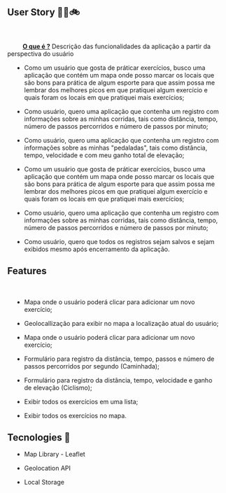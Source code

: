 <div style = "font-size: 16px, font-family: Arial">
    <h2> <strong> User Story 🏃‍♂️🚲</strong> </h2><br>
    <p  style = "text-indent: 35px"><strong>  <u>O que é ?</u></strong> Descrição das funcionalidades da aplicação a partir da perspectiva do usuário </p>
    <ul>
        <li style = "margin: 15px"> Como um usuário que gosta de práticar exercícios, busco uma aplicação que contém um mapa onde posso marcar os locais que são bons para prática de algum esporte para que assim possa me lembrar dos melhores picos em que pratiquei algum exercício e quais foram os locais em que pratiquei mais exercícios;
        </li>
        <li style = "margin: 15px"> Como usuário, quero uma aplicação que contenha um registro com informações sobre as minhas corridas, tais como distância, tempo, número de passos percorridos e número de passos por minuto; </li>
        <li style = "margin: 15px"> Como usuário, quero uma aplicação que contenha um registro com informações sobre as minhas "pedaladas", tais como distância, tempo, velocidade e com meu ganho total de elevação;   </li>
         <li style = "margin: 15px"> Como um usuário que gosta de práticar exercícios, busco uma aplicação que contém um mapa onde posso marcar os locais que são bons para prática de algum esporte para que assim possa me lembrar dos melhores picos em que pratiquei algum exercício e quais foram os locais em que pratiquei mais exercícios;
        </li>
        <li style = "margin: 15px"> Como usuário, quero uma aplicação que contenha um registro com informações sobre as minhas corridas, tais como distância, tempo, número de passos percorridos e número de passos por minuto; </li>
        <li style = "margin: 15px"> Como usuário, quero que todos os registros sejam salvos e sejam exibidos mesmo após encerramento da aplicação.</li>
    </ul>
</div>

<div style = "font-size: 16px, font-family: Arial">
    <h2> <strong> Features </strong></h2><br>
    <ul>
        <li style = "margin: 15px"> Mapa onde o usuário poderá clicar para adicionar um novo exercício;
        </li>
        <li style = "margin: 15px"> Geolocallização para exibir no mapa a localização atual do usuário;
        </li>
        <li style = "margin: 15px"> Mapa onde o usuário poderá clicar para adicionar um novo exercício;
        </li>
        <li style = "margin: 15px"> Formulário para registro da distância, tempo, passos e número de passos percorridos por segundo (Caminhada);
        </li>
        <li style = "margin: 15px"> Formulário para registro da distância, tempo, velocidade e ganho de elevação (Ciclismo);
        </li>
        <li style = "margin: 15px"> Exibir todos os exercícios em uma lista;
        </li>
        <li style = "margin: 15px"> Exibir todos os exercícios no mapa.
        </li>
    </ul>
</div>

<div style = "font-size: 16px, font-family: Arial">
    <h2> <strong> Tecnologies 🚀 </strong> <br></h2>
    <ul>
        <li style = "margin: 15px"> Map Library - Leaflet
        </li>
        <li style = "margin: 15px"> Geolocation API
        </li>
        <li style = "margin: 15px"> Local Storage
        </li>
    </ul>
</div>
